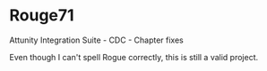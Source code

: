 # Rouge71
Attunity Integration Suite - CDC - Chapter fixes

Even though I can't spell Rogue correctly, this is still a valid project.


